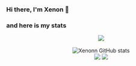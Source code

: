 ### Hi there, I'm Xenon 👋

### and here is my stats
<p align="center"><img src="https://www.codewars.com/users/Xenon/badges/large"/><br /><br />
  <img src="https://github-readme-stats.vercel.app/api?username=Xenon&show_icons=true&include_all_commits=true&theme=monokai" alt="Xenonn GitHub stats" /><br />
  <img src="https://github-readme-streak-stats.herokuapp.com/?user=Xenon&theme=monokai"/>
  <img src="https://github-readme-stats.vercel.app/api/top-langs/?username=Xenon&layout=compact&theme=monokai&langs_count=12"/><br />
</p>

<!--
**Xenon-bot/Xenon** is a ✨ _special_ ✨ repository because its `README.md` (this file) appears on your GitHub profile.

Here are some ideas to get you started:

- 🔭 I’m currently working on ...
- 🌱 I’m currently learning ...
- 👯 I’m looking to collaborate on ...
- 🤔 I’m looking for help with ...
- 💬 Ask me about ...
- 📫 How to reach me: ...
- 😄 Pronouns: ...
- ⚡ Fun fact: ...
-->

